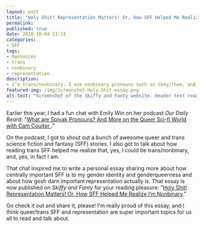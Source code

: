 ```yaml
---
layout: post
title: "Holy Shit! Representation Matters! Or, How SFF Helped Me Realize I’m Nonbinary"
permalink:
published: true
date: 2020-10-04 11:13
categories:
- SFF
tags:
- OwnVoices
- trans
- nonbinary
- representation
description:
- I’m trans/nonbinary. I use nonbinary pronouns such as they/them, and I came to this bit of self-knowledge through the science fiction and fantasy (SFF) community.
featured-img: /img/Screenshot-Holy-Shit-essay.png
alt-text: "Screenshot of the Skiffy and Fanty website. Header text reads: Holy Shit! Representation Matters! Or, How SFF Helped Me Realize I’m Nonbinary"
---
```


Earlier this year, I had a fun chat with Emily Win on her podcast *Our Daily Beard*: "[What are Spivak Pronouns? And More on the Queer Sci-fi World with Cam Coulter ](https://www.emilyrosewin.com/post/season-2-episode-9-what-are-spivak-pronouns-and-more-on-the-queer-sci-fi-world-with-cam-coulter)."

On the podcast, I got to shout out a bunch of awesome queer and trans science fiction and fantasy (SFF) stories. I also got to talk about how reading trans SFF helped me realize that, yes, I could be trans/nonbinary, and, yes, in fact I am.

That chat inspired me to write a personal essay sharing more about how centrally important SFF is to my gender identity and genderqueerness and about how gosh darn important representation actually is. That essay is now published on *Skiffy and Fanty* for your reading pleasure: "[Holy Shit! Representation Matters! Or, How SFF Helped Me Realize I’m Nonbinary](https://skiffyandfanty.com/blogposts/holyshitrepresentationmatters/)."

Go check it out and share it, please! I'm really proud of this essay, and I think queer/trans SFF and representation are super important topics for us all to read and talk about.
